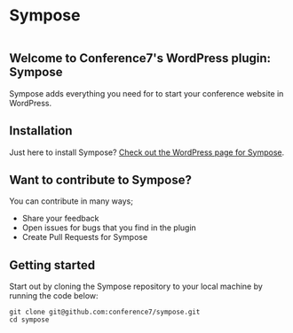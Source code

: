 # Sympose
[![<Conference7>](https://circleci.com/gh/conference7/sympose.svg?style=shield)](https://circleci.com/gh/conference7/sympose)

## Welcome to Conference7's WordPress plugin: Sympose
Sympose adds everything you need for to start your conference website in WordPress.

## Installation
Just here to install Sympose? [Check out the WordPress page for Sympose](https://wordpress.org/plugins/sympose/).

## Want to contribute to Sympose?
You can contribute in many ways;
- Share your feedback
- Open issues for bugs that you find in the plugin
- Create Pull Requests for Sympose

## Getting started
Start out by cloning the Sympose repository to your local machine by running the code below:
```
git clone git@github.com:conference7/sympose.git
cd sympose
```